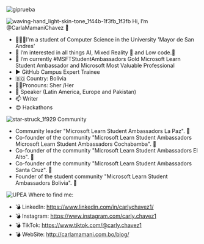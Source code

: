 
![giprueba](https://user-images.githubusercontent.com/66276312/156309630-25393ed6-9ba1-4f91-b0c7-afb84b8090de.gif)

![waving-hand_light-skin-tone_1f44b-1f3fb_1f3fb](https://user-images.githubusercontent.com/66276312/156313699-fac8a08f-a803-4387-a911-f2b5644929c9.png)
 Hi, I’m @CarlaMamaniChavez 🚀
 
- 👩🏼‍💻I'm a student of Computer Science in the University 'Mayor de San Andres'
- 👀 I’m interested in all things AI, Mixed Reality 🥽 and Low code.🦾
- 🌱 I’m currently #MSFTStudentAmbassadors Gold Microsoft Learn Student Ambassador and Microsoft Most Valuable Professional
- ▶ GitHub Campus Expert Trainee
- 🇧🇴 Country: Bolivia
- 🙋‍♀️Pronouns: Sher /Her
- 💞️ Speaker (Latin America, Europe and Pakistan)
- 📫 Writer
- 😍 Hackathons

![star-struck_1f929](https://user-images.githubusercontent.com/66276312/156313568-3afb93f0-b61f-488c-a2c2-1a4d37d29445.png)
Community
- Community leader "Microsoft Learn Student Ambassadors La Paz". 🥳
-  Co-founder of the community "Microsoft Learn Student Ambassadors Microsoft Learn Student Ambassadors Cochabamba". 🥳
-  Co-founder of the community "Microsoft Learn Student Ambassadors  El Alto". 🥳
-  Co-founder of the community "Microsoft Learn Student Ambassadors  Santa Cruz". 🥳
-  Founder of the student community "Microsoft Learn Student Ambassadors Bolivia". 🥳

![UPEA](https://user-images.githubusercontent.com/66276312/193508490-12268188-1627-42e9-a440-092e5334d3e6.jpg)
 Where to find me:
- 💣 LinkedIn: https://www.linkedin.com/in/carlychavez1/ 
- 💣 Instagram: https://www.instagram.com/carly.chavez1
- 💣 TikTok: https://www.tiktok.com/@carly.chavez1
- 💣 WebSite: http://carlamamani.com.bo/blog/

<!---
CarlaMamaniChavez/CarlaMamaniChavez is a ✨ special ✨ repository because its `README.md` (this file) appears on your GitHub profile.
You can click the Preview link to take a look at your changes.
--->
